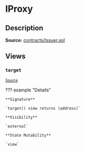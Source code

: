 # IProxy

## Description

**Source:** [contracts/Issuer.sol](https://github.com/Synthetixio/synthetix/tree/v2.55.0/contracts/Issuer.sol)

## Views

### `target`

<sub>[Source](https://github.com/Synthetixio/synthetix/tree/v2.55.0/contracts/Issuer.sol#L30)</sub>

??? example "Details"

    **Signature**

    `target() view returns (address)`

    **Visibility**

    `external`

    **State Mutability**

    `view`
